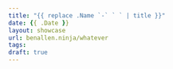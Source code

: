 ```yaml
---
title: "{{ replace .Name `-` ` ` | title }}"
date: {{ .Date }}
layout: showcase
url: benallen.ninja/whatever
tags: 
draft: true
---
```


